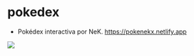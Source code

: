 # pokedex
- Pokédex interactiva por NeK. https://pokenekx.netlify.app
<img src ="https://raw.githubusercontent.com/NeK88/pokedex/master/images/lugia.jpg">
